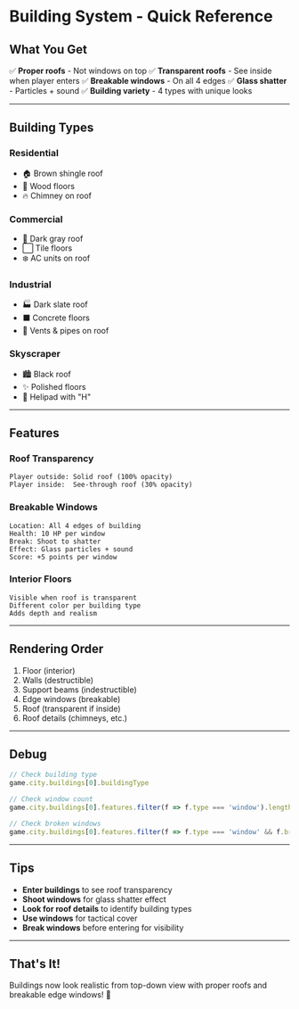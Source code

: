 # Building System - Quick Reference

## What You Get

✅ **Proper roofs** - Not windows on top
✅ **Transparent roofs** - See inside when player enters
✅ **Breakable windows** - On all 4 edges
✅ **Glass shatter** - Particles + sound
✅ **Building variety** - 4 types with unique looks

---

## Building Types

### Residential
- 🏠 Brown shingle roof
- 🧱 Wood floors
- 🔥 Chimney on roof

### Commercial  
- 🏢 Dark gray roof
- ⬜ Tile floors
- ❄️ AC units on roof

### Industrial
- 🏭 Dark slate roof
- ⬛ Concrete floors
- 🔧 Vents & pipes on roof

### Skyscraper
- 🏙️ Black roof
- ✨ Polished floors
- 🚁 Helipad with "H"

---

## Features

### Roof Transparency
```
Player outside: Solid roof (100% opacity)
Player inside:  See-through roof (30% opacity)
```

### Breakable Windows
```
Location: All 4 edges of building
Health: 10 HP per window
Break: Shoot to shatter
Effect: Glass particles + sound
Score: +5 points per window
```

### Interior Floors
```
Visible when roof is transparent
Different color per building type
Adds depth and realism
```

---

## Rendering Order

1. Floor (interior)
2. Walls (destructible)
3. Support beams (indestructible)
4. Edge windows (breakable)
5. Roof (transparent if inside)
6. Roof details (chimneys, etc.)

---

## Debug

```javascript
// Check building type
game.city.buildings[0].buildingType

// Check window count
game.city.buildings[0].features.filter(f => f.type === 'window').length

// Check broken windows
game.city.buildings[0].features.filter(f => f.type === 'window' && f.broken).length
```

---

## Tips

- **Enter buildings** to see roof transparency
- **Shoot windows** for glass shatter effect
- **Look for roof details** to identify building types
- **Use windows** for tactical cover
- **Break windows** before entering for visibility

---

## That's It!

Buildings now look realistic from top-down view with proper roofs and breakable edge windows! 🏢

